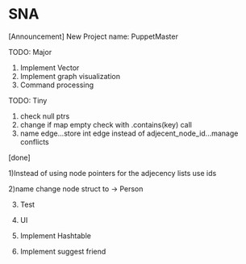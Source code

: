 # SNA

[Announcement] New Project name: PuppetMaster 


TODO: Major

1) Implement Vector
2) Implement graph visualization
3) Command processing

TODO: Tiny

1) check null ptrs
2) change if map empty check with .contains(key) call
3) name edge...store int edge instead of adjecent_node_id...manage conflicts

[done] 

1)Instead of using node pointers for the adjecency lists use ids

2)name change node struct to -> Person 

3) Test

4) UI

5) Implement Hashtable

6) Implement suggest friend  
